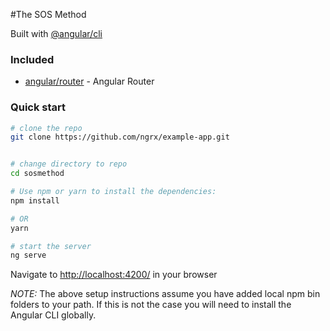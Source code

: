 #The SOS Method

Built with [@angular/cli](https://github.com/angular/angular-cli)

### Included
 - [angular/router](https://github.com/angular/angular) - Angular Router

### Quick start

```bash
# clone the repo
git clone https://github.com/ngrx/example-app.git


# change directory to repo
cd sosmethod

# Use npm or yarn to install the dependencies:
npm install

# OR
yarn

# start the server
ng serve
```

Navigate to [http://localhost:4200/](http://localhost:4200/) in your browser

_NOTE:_ The above setup instructions assume you have added local npm bin folders to your path.
If this is not the case you will need to install the Angular CLI globally.
